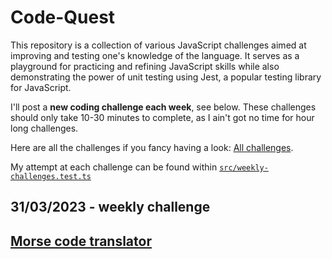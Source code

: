 # Code-Quest

This repository is a collection of various JavaScript challenges aimed at improving and testing one's knowledge of the language.
It serves as a playground for practicing and refining JavaScript skills while also demonstrating the power of unit testing using
Jest, a popular testing library for JavaScript.

I'll post a **new coding challenge each week**, see below. These challenges should only take 10-30 minutes to complete, as I ain't got no time
for hour long challenges.

Here are all the challenges if you fancy having a look: [All challenges](.challenges/Challenges.md).

My attempt at each challenge can be found within [`src/weekly-challenges.test.ts`](src/weekly-challenges.test.ts)


## 31/03/2023 - weekly challenge
## [Morse code translator](.challenges/morse-code-translator.md)
